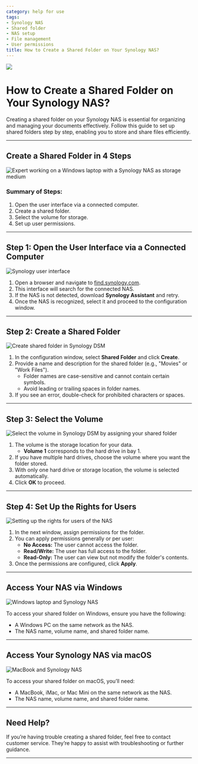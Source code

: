```yaml
---
category: help for use
tags:
- Synology NAS
- Shared folder
- NAS setup
- File management
- User permissions
title: How to Create a Shared Folder on Your Synology NAS?
---
```

![](/assets/images/nas/fa65ec1c3a46b3f43827ad07287bbeff.jpeg)

# How to Create a Shared Folder on Your Synology NAS?

Creating a shared folder on your Synology NAS is essential for organizing and managing your documents effectively. Follow this guide to set up shared folders step by step, enabling you to store and share files efficiently.

---

## Create a Shared Folder in 4 Steps

![Expert working on a Windows laptop with a Synology NAS as storage medium](/assets/images/nas/232f2c658f667c89c644dc62c4fab8a8.jpeg)

### Summary of Steps:
1. Open the user interface via a connected computer.  
2. Create a shared folder.  
3. Select the volume for storage.  
4. Set up user permissions.

---

## Step 1: Open the User Interface via a Connected Computer

![Synology user interface](/assets/images/nas/84a7d330e9dec3cd6dece735a475910c.jpeg)

1. Open a browser and navigate to [find.synology.com](http://find.synology.com).  
2. This interface will search for the connected NAS.  
3. If the NAS is not detected, download **Synology Assistant** and retry.  
4. Once the NAS is recognized, select it and proceed to the configuration window.

---

## Step 2: Create a Shared Folder

![Create shared folder in Synology DSM](/assets/images/nas/4299eca8f9625ff89d38ae8cf9de749a.jpeg)

1. In the configuration window, select **Shared Folder** and click **Create**.  
2. Provide a name and description for the shared folder (e.g., "Movies" or "Work Files").  
   - Folder names are case-sensitive and cannot contain certain symbols.  
   - Avoid leading or trailing spaces in folder names.  
3. If you see an error, double-check for prohibited characters or spaces.

---

## Step 3: Select the Volume

![Select the volume in Synology DSM by assigning your shared folder](/assets/images/nas/d4cc97079f2a5469e3f2c12a4e394fad.jpeg)

1. The volume is the storage location for your data.  
   - **Volume 1** corresponds to the hard drive in bay 1.  
2. If you have multiple hard drives, choose the volume where you want the folder stored.  
3. With only one hard drive or storage location, the volume is selected automatically.  
4. Click **OK** to proceed.

---

## Step 4: Set Up the Rights for Users

![Setting up the rights for users of the NAS](/assets/images/nas/75406443b23150a711d2ea35bb04470e.jpeg)

1. In the next window, assign permissions for the folder.  
2. You can apply permissions generally or per user:  
   - **No Access:** The user cannot access the folder.  
   - **Read/Write:** The user has full access to the folder.  
   - **Read-Only:** The user can view but not modify the folder's contents.  
3. Once the permissions are configured, click **Apply**.

---

## Access Your NAS via Windows

![Windows laptop and Synology NAS](/assets/images/nas/72579b26ff5eae30a4e8e1e22cce0f5f.jpeg)

To access your shared folder on Windows, ensure you have the following:

- A Windows PC on the same network as the NAS.  
- The NAS name, volume name, and shared folder name.  

---

## Access Your Synology NAS via macOS

![MacBook and Synology NAS](/assets/images/nas/876db2e59e8a3808e57cf3f74d04f8d0.jpeg)

To access your shared folder on macOS, you’ll need:

- A MacBook, iMac, or Mac Mini on the same network as the NAS.  
- The NAS name, volume name, and shared folder name.  

---

## Need Help?

If you’re having trouble creating a shared folder, feel free to contact customer service. They’re happy to assist with troubleshooting or further guidance.

---
